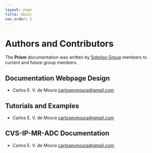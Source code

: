 ```yaml
---
layout: page
title: About
nav_order: 5
---
```


# Authors and Contributors
The **Prism** documentation was written by [Sokolov Group](https://research.cbc.osu.edu/sokolov.8/) members to current and future group members.

## Documentation Webpage Design
- Carlos E. V. de Moura <carlosevmoura@gmail.com>

## Tutorials and Examples
- Carlos E. V. de Moura <carlosevmoura@gmail.com>

## CVS-IP-MR-ADC Documentation
- Carlos E. V. de Moura <carlosevmoura@gmail.com>
